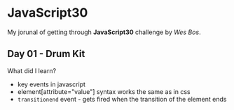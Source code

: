 # JavaScript30

My jorunal of getting through __JavaScript30__ challenge by *Wes Bos*.

## Day 01 - Drum Kit
What did I learn?

+ key events in javascript
+ element[attribute="value"] syntax works the same as in css
+ `transitionend` event - gets fired when the transition of the element ends